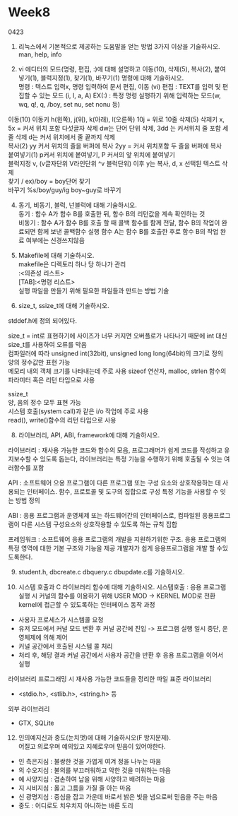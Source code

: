 # Week8
0423  

1. 리눅스에서 기본적으로 제공하는 도움말을 얻는 방법 3가지 이상을 기술하시오.  
man, help, info  

2. vi 에디터의 모드(명령, 편집, :)에 대해 설명하고 이동(10), 삭제(5), 복사(2), 붙여넣기(1), 블럭지정(1), 찾기(1), 바꾸기(1) 명령에 대해 기술하시오.  
명령 : 텍스트 입력x, 명령 입력하여 문서 편집, 이동 (vi)
편집 : TEXT를 입력 및 편집할 수 있는 모드 (i, I, a, A)
EX(:) : 특정 명령 실행하기 위해 입력하는 모드(w, wq, q!, q, /boy, set nu, set nonu 등)

이동(10) 이동키 h(왼쪽), j(위), k(아래), l(오른쪽) 10j = 위로 10줄
삭제(5) 삭제키 x, 5x = 커서 위치 포함 다섯글자 삭제 dw는 단어 단위 삭제, 3dd 는 커서위치 줄 포함 세줄 삭제 d는 커서 위치에서 줄 끝까지 삭제  
복사(2) yy 커서 위치의 줄을 버퍼에 복사 2yy = 커서 위치포함 두 줄을 버퍼에 복사  
붙여넣기(1) p커서 위치에 봍여넣기, P 커서의 앞 위치에 붙여넣기  
블럭지정 v, (v글자단위 V라인단위 ^v 블럭단위) 이후 y는 복사, d, x 선택된 텍스트 삭제  
찾기 / ex)/boy = boy단어 찾기  
바꾸기 %s/boy/guy/ig boy~guy로 바꾸기  

4. 동기, 비동기, 블럭, 넌블럭에 대해 기술하시오.  
동기 : 함수 A가 함수 B를 호출한 뒤, 함수 B의 리턴값을 계속 확인하는 것  
비동기 : 함수 A가 함수 B를 호출 할 때 콜백 함수를 함께 전달, 함수 B의 작업이 완료되면 함께 보낸 콜백함수 실행
함수 A는 함수 B를 호출한 후로 함수 B의 작업 완료 여부에는 신경쓰지않음  
  
6. Makefile에 대해 기술하시오.  
makefile은 디렉토리 하나 당 하나가 관리  
:<의존성 리스트>  
[TAB]:<명령 리스트>  
실행 파일을 만들기 위해 필요한 파일들과 만드는 방법 기술  
  
7. size_t, ssize_t에 대해 기술하시오.
  
stddef.h에 정의 되어있다.  
  
size_t = int로 표현하기에 사이즈가 너무 커지면 오버플로가 나타나기 때문에 int 대신 size_t를 사용하여 오류를 막음  
컴파일러에 따라 unsigned int(32bit), unsigned long long(64bit)의 크기로 정의  
양의 정수값만 표현 가능  
메모리 내의 객체 크기를 나타내는데 주로 사용
sizeof 연산자, malloc, strlen 함수의 파라미터 혹은 리턴 타입으로 사용  
  
ssize_t  
양, 음의 정수 모두 표현 가능  
시스템 호출(system call)과 같은 i/o 작업에 주로 사용  
read(), write()함수의 리턴 타입으로 사용  

8. 라이브러리, API, ABI, framework에 대해 기술하시오.  
  
라이브러리 : 재사용 가능한 코드와 함수의 모음, 프로그래머가 쉽게 코드를 작성하고 유지보수할 수 있도록 돕는다, 라이브러리는 특정 기능을 수행하기 위해 호출될 수 잇는 여러함수를 포함  
  
API : 소프트웨어 으용 프로그램이 다른 프로그램 또는 구성 요소와 상호작용하는 데 사용되는 인터페이스. 함수, 프로토콜 및 도구의 집합으로 구성 특정 기능을 사용할 수 잇는 방법 정의  
  
ABI : 응용 프로그램과 운영체제 또는 하드웨어간의 인터페이스로, 컴파일된 응용프로그램이 다른 시스템 구성요소와 상호작용할 수 있도록 하는 규칙 집합  
  
프레임워크 : 소프트웨어 응용 프로그램의 개발을 지원하기위한 구조. 응용 프로그램의 특정 영역에 대한 기본 구조와 기능을 제공 개발자가 쉽게 응용프로그램을 개발 할 수있도록한다.  
  
9. student.h, dbcreate.c dbquery.c dbupdate.c를 기술하시오.





10. 시스템 호출과 C 라이브러리 함수에 대해 기술하시오.
시스템호출 : 응용 프로그램 실행 시 커널의 함수를 이용하기 위해 USER MOD -> KERNEL MOD로 전환 kernel에 접근할 수 있도록하는 인터페이스
동작 과정  
- 사용자 프로세스가 시스템콜 요청  
- 유저 모드에서 커널 모드 변환 후 커널 공간에 진입 -> 프로그램 실행 일시 중단, 운영체제에 의해 제어  
- 커널 공간에서 호출된 시스템 콜 처리  
- 처리 후, 해당 결과 커널 공간에서 사용자 공간을 반환 후 응용 프로그램을 이어서 실행

라이브러리
프로그래밍 시 재사용 가능한 코드들을 정리한 파일
표준 라이브러리
- <stdio.h>, <stlib.h>, <string.h> 등

외부 라이브러리
- GTX, SQLite


12. 인의예지신과 중도(눈치껏)에 대해 기술하시오(F 방지문제).  
어질고 의로우며 예의있고 지혜로우며 믿음이 있어야한다.  
- 인 측은지심 : 불쌍한 것을 가엽게 여겨 정을 나누는 마음  
- 의 수오지심 : 불의를 부끄러워하고 악한 것을 미워하는 마음  
- 예 사양지심 : 겸손하여 남을 위해 사양하고 배려하는 마음  
- 지 시비지심 : 옳고 그름을 가질 줄 아는 마음  
- 신 광명지심 : 중심을 잡고 가운데 바로서 밝은 빛을 냄으로써 믿음을 주는 마음
- 중도 : 어디로도 치우치지 아니하는 바른 도리 
